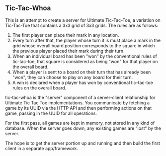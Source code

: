 ## Tic-Tac-Whoa

This is an attempt to create a server for Ultimate Tic-Tac-Toe, a variation on Tic-Tac-Toe that 
contains a 3x3 grid of 3x3 grids. The rules are as follows:

1) The first player can place their mark in any location.
2) Every turn after that, the player whose turn it is must place a mark in the grid whose 
overall board position corresponds to the square in which the previous player placed their mark during their turn.
3) When an individual board has been "won" by the conventional rules of tic-tac-toe, that square is considered as being "won" for that player on the overall board.
4) When a player is sent to a board on their turn that has already been "won", they can choose to play on any board for their turn.
5) A win is declared when a player has won by conventional tic-tac-toe rules on the overall board.

tic-tac-whoa is the "server" component of a server-client relationship for Ultimate Tic Tac Toe implementations. You communicate by fetching a game by its UUID via the HTTP API and then performing actions on that game, passing in the UUID for all operations.

For the first pass, all games are kept in memory, not stored in any kind of database. When the server goes down, any existing games are "lost" by the server.

The hope is to get the server portion up and running and then build the first client in a separate app/framework.
